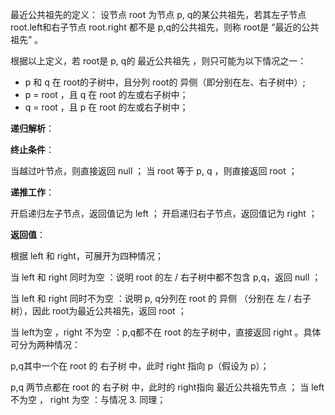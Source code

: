 最近公共祖先的定义： 设节点 root 为节点 p, q的某公共祖先，若其左子节点root.left和右子节点 root.right 都不是 p,q的公共祖先，则称 root是 “最近的公共祖先” 。

根据以上定义，若 root是 p, q的 最近公共祖先 ，则只可能为以下情况之一：
* p 和 q 在 root的子树中，且分列 root的 异侧（即分别在左、右子树中）;
* p = root ，且 q 在 root 的左或右子树中；
* q = root ，且 p 在 root 的左或右子树中；

**递归解析**：

**终止条件**：

当越过叶节点，则直接返回 null ；
当 root 等于 p, q ，则直接返回 root ；

**递推工作**：

开启递归左子节点，返回值记为 left ；
开启递归右子节点，返回值记为 right ；

**返回值**： 

根据 left 和 right，可展开为四种情况；

当 left 和 right 同时为空 ：说明 root 的左 / 右子树中都不包含 p,q，返回 null ；

当 left 和 right 同时不为空 ：说明 p, q分列在 root 的 异侧 （分别在 左 / 右子树），因此 root为最近公共祖先，返回 root ；

当 left为空 ，right 不为空 ：p,q都不在 root 的左子树中，直接返回 right 。具体可分为两种情况：

p,q其中一个在 root 的 右子树 中，此时 right 指向 p（假设为 p）；

p,q 两节点都在 root 的 右子树 中，此时的 right指向 最近公共祖先节点 ；
当 left 不为空 ， right 为空 ：与情况 3. 同理；





